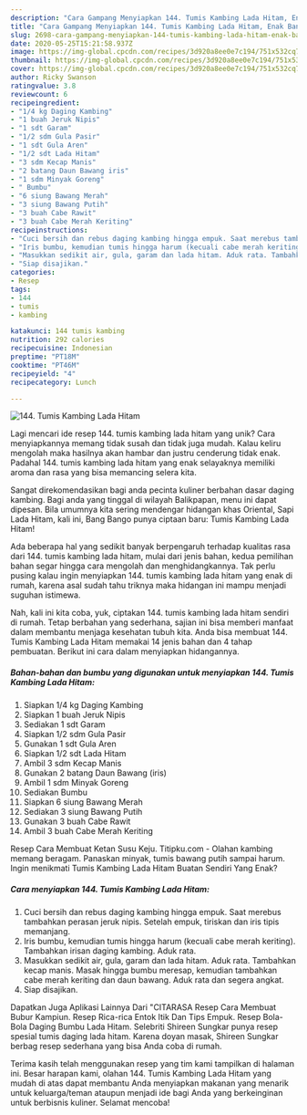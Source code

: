 ```yaml
---
description: "Cara Gampang Menyiapkan 144. Tumis Kambing Lada Hitam, Enak Banget"
title: "Cara Gampang Menyiapkan 144. Tumis Kambing Lada Hitam, Enak Banget"
slug: 2698-cara-gampang-menyiapkan-144-tumis-kambing-lada-hitam-enak-banget
date: 2020-05-25T15:21:58.937Z
image: https://img-global.cpcdn.com/recipes/3d920a8ee0e7c194/751x532cq70/144-tumis-kambing-lada-hitam-foto-resep-utama.jpg
thumbnail: https://img-global.cpcdn.com/recipes/3d920a8ee0e7c194/751x532cq70/144-tumis-kambing-lada-hitam-foto-resep-utama.jpg
cover: https://img-global.cpcdn.com/recipes/3d920a8ee0e7c194/751x532cq70/144-tumis-kambing-lada-hitam-foto-resep-utama.jpg
author: Ricky Swanson
ratingvalue: 3.8
reviewcount: 6
recipeingredient:
- "1/4 kg Daging Kambing"
- "1 buah Jeruk Nipis"
- "1 sdt Garam"
- "1/2 sdm Gula Pasir"
- "1 sdt Gula Aren"
- "1/2 sdt Lada Hitam"
- "3 sdm Kecap Manis"
- "2 batang Daun Bawang iris"
- "1 sdm Minyak Goreng"
- " Bumbu"
- "6 siung Bawang Merah"
- "3 siung Bawang Putih"
- "3 buah Cabe Rawit"
- "3 buah Cabe Merah Keriting"
recipeinstructions:
- "Cuci bersih dan rebus daging kambing hingga empuk. Saat merebus tambahkan perasan jeruk nipis. Setelah empuk, tiriskan dan iris tipis memanjang."
- "Iris bumbu, kemudian tumis hingga harum (kecuali cabe merah keriting). Tambahkan irisan daging kambing. Aduk rata."
- "Masukkan sedikit air, gula, garam dan lada hitam. Aduk rata. Tambahkan kecap manis. Masak hingga bumbu meresap, kemudian tambahkan cabe merah keriting dan daun bawang. Aduk rata dan segera angkat."
- "Siap disajikan."
categories:
- Resep
tags:
- 144
- tumis
- kambing

katakunci: 144 tumis kambing 
nutrition: 292 calories
recipecuisine: Indonesian
preptime: "PT18M"
cooktime: "PT46M"
recipeyield: "4"
recipecategory: Lunch

---
```



![144. Tumis Kambing Lada Hitam](https://img-global.cpcdn.com/recipes/3d920a8ee0e7c194/751x532cq70/144-tumis-kambing-lada-hitam-foto-resep-utama.jpg)

Lagi mencari ide resep 144. tumis kambing lada hitam yang unik? Cara menyiapkannya memang tidak susah dan tidak juga mudah. Kalau keliru mengolah maka hasilnya akan hambar dan justru cenderung tidak enak. Padahal 144. tumis kambing lada hitam yang enak selayaknya memiliki aroma dan rasa yang bisa memancing selera kita.

Sangat direkomendasikan bagi anda pecinta kuliner berbahan dasar daging kambing. Bagi anda yang tinggal di wilayah Balikpapan, menu ini dapat dipesan. Bila umumnya kita sering mendengar hidangan khas Oriental, Sapi Lada Hitam, kali ini, Bang Bango punya ciptaan baru: Tumis Kambing Lada Hitam!

Ada beberapa hal yang sedikit banyak berpengaruh terhadap kualitas rasa dari 144. tumis kambing lada hitam, mulai dari jenis bahan, kedua pemilihan bahan segar hingga cara mengolah dan menghidangkannya. Tak perlu pusing kalau ingin menyiapkan 144. tumis kambing lada hitam yang enak di rumah, karena asal sudah tahu triknya maka hidangan ini mampu menjadi suguhan istimewa.


Nah, kali ini kita coba, yuk, ciptakan 144. tumis kambing lada hitam sendiri di rumah. Tetap berbahan yang sederhana, sajian ini bisa memberi manfaat dalam membantu menjaga kesehatan tubuh kita. Anda bisa membuat 144. Tumis Kambing Lada Hitam memakai 14 jenis bahan dan 4 tahap pembuatan. Berikut ini cara dalam menyiapkan hidangannya.

<!--inarticleads1-->

##### Bahan-bahan dan bumbu yang digunakan untuk menyiapkan 144. Tumis Kambing Lada Hitam:

1. Siapkan 1/4 kg Daging Kambing
1. Siapkan 1 buah Jeruk Nipis
1. Sediakan 1 sdt Garam
1. Siapkan 1/2 sdm Gula Pasir
1. Gunakan 1 sdt Gula Aren
1. Siapkan 1/2 sdt Lada Hitam
1. Ambil 3 sdm Kecap Manis
1. Gunakan 2 batang Daun Bawang (iris)
1. Ambil 1 sdm Minyak Goreng
1. Sediakan  Bumbu
1. Siapkan 6 siung Bawang Merah
1. Sediakan 3 siung Bawang Putih
1. Gunakan 3 buah Cabe Rawit
1. Ambil 3 buah Cabe Merah Keriting


Resep Cara Membuat Ketan Susu Keju. Titipku.com - Olahan kambing memang beragam. Panaskan minyak, tumis bawang putih sampai harum. Ingin menikmati Tumis Kambing Lada Hitam Buatan Sendiri Yang Enak? 

<!--inarticleads2-->

##### Cara menyiapkan 144. Tumis Kambing Lada Hitam:

1. Cuci bersih dan rebus daging kambing hingga empuk. Saat merebus tambahkan perasan jeruk nipis. Setelah empuk, tiriskan dan iris tipis memanjang.
1. Iris bumbu, kemudian tumis hingga harum (kecuali cabe merah keriting). Tambahkan irisan daging kambing. Aduk rata.
1. Masukkan sedikit air, gula, garam dan lada hitam. Aduk rata. Tambahkan kecap manis. Masak hingga bumbu meresap, kemudian tambahkan cabe merah keriting dan daun bawang. Aduk rata dan segera angkat.
1. Siap disajikan.


Dapatkan Juga Aplikasi Lainnya Dari &#34;CITARASA Resep Cara Membuat Bubur Kampiun. Resep Rica-rica Entok Itik Dan Tips Empuk. Resep Bola-Bola Daging Bumbu Lada Hitam. Selebriti Shireen Sungkar punya resep spesial tumis daging lada hitam. Karena doyan masak, Shireen Sungkar berbag resep sederhana yang bisa Anda coba di rumah. 

Terima kasih telah menggunakan resep yang tim kami tampilkan di halaman ini. Besar harapan kami, olahan 144. Tumis Kambing Lada Hitam yang mudah di atas dapat membantu Anda menyiapkan makanan yang menarik untuk keluarga/teman ataupun menjadi ide bagi Anda yang berkeinginan untuk berbisnis kuliner. Selamat mencoba!
